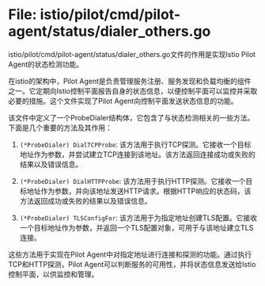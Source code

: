 # File: istio/pilot/cmd/pilot-agent/status/dialer_others.go

istio/pilot/cmd/pilot-agent/status/dialer_others.go文件的作用是实现Istio Pilot Agent的状态检测功能。

在istio的架构中，Pilot Agent是负责管理服务注册、服务发现和负载均衡的组件之一。它定期向Istio控制平面报告自身的状态信息，以便控制平面可以监控并采取必要的措施。这个文件实现了Pilot Agent向控制平面发送状态信息的功能。

该文件中定义了一个ProbeDialer结构体，它包含了与状态检测相关的一些方法。下面是几个重要的方法及其作用：

1. `(*ProbeDialer) DialTCPProbe`: 该方法用于执行TCP探测。它接收一个目标地址作为参数，并尝试建立TCP连接到该地址。该方法返回连接成功或失败的结果以及错误信息。

2. `(*ProbeDialer) DialHTTPProbe`: 该方法用于执行HTTP探测。它接收一个目标地址作为参数，并向该地址发送HTTP请求。根据HTTP响应的状态码，该方法返回成功或失败的结果以及错误信息。

3. `(*ProbeDialer) TLSConfigFor`: 该方法用于为指定地址创建TLS配置。它接收一个目标地址作为参数，并返回一个TLS配置对象，可用于与该地址建立TLS连接。

这些方法用于实现在Pilot Agent中对指定地址进行连接和探测的功能。通过执行TCP和HTTP探测，Pilot Agent可以判断服务的可用性，并将状态信息发送给Istio控制平面，以供监控和管理。


